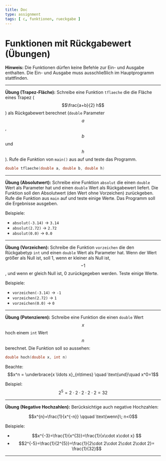 ```yaml
---
title: Doc
type: assignment
tags: [ c, funktionen, rueckgabe ]
---
```


<script src="https://cdn.mathjax.org/mathjax/latest/MathJax.js?config=TeX-AMS-MML_HTMLorMML" type="text/javascript"></script>

# Funktionen mit Rückgabewert (Übungen)



**Hinweis:** Die Funktionen dürfen keine Befehle zur Ein- und Ausgabe enthalten.
Die Ein- und Ausgabe muss ausschließlich im Hauptprogramm stattfinden.



---

**Übung (Trapez-Fläche):**
Schreibe eine Funktion `tflaeche` die die Fläche eines Trapez ($$\frac{a+b}{2} h$$) als Rückgabewert berechnet (`double` Parameter $$a$$, $$b$$ und $$h$$). Rufe die Funktion von `main()` aus auf und teste das Programm.

```c
double tflaeche(double a, double b, double h)
```


---



**Übung (Absolutwert):**
Schreibe eine Funktion `absolut` die einen `double` Wert als Parameter hat und einen `double` Wert als Rückgabewert liefert. Die Funktion soll den Absolutwert (den Wert ohne Vorzeichen) zurückgeben. Rufe die Funktion aus `main` auf und teste einige Werte. Das Programm soll die Ergebnisse ausgeben.

Beispiele:

- `absolut(-3.14)` → `3.14`
- `absolut(2.72)` → `2.72`
- `absolut(0.0)` → `0.0`




---

**Übung (Vorzeichen):**
Schreibe die Funktion `vorzeichen` die den Rückgabetyp `int` und einen `double` Wert als Parameter hat. Wenn der Wert größer als Null ist, soll 1, wenn er kleiner als Null ist, $$-1$$, und wenn er gleich Null ist, 0 zurückgegeben werden. Teste einige Werte.

Beispiele:

- `vorzeichen(-3.14)` → `-1`
- `vorzeichen(2.72)` → `1`
- `vorzeichen(0.0)` → `0`

---



**Übung (Potenzieren):**
Schreibe eine Funktion die einen `double` Wert $$x$$ hoch einem `int` Wert $$n$$ berechnet. Die Funktion soll so aussehen:

```c
double hoch(double x, int n)
```

Beachte: $$x^n  = \underbrace{x \ldots x}_{n\times} \quad \text{und}\quad x^0=1$$

Beispiel: $$2^5  = 2 \cdot 2 \cdot 2 \cdot 2 \cdot 2 = 32$$




---

**Übung (Negative Hochzahlen):**
Berücksichtige auch negative Hochzahlen: 

$$x^{n}=\frac{1}{x^{-n}} \qquad \text{wenn}\; n<0$$

Beispiele:

- $$x^{-3}=\frac{1}{x^{3}}=\frac{1}{x\cdot x\cdot x} $$
- $$2^{-5}=\frac{1}{2^{5}}=\frac{1}{2\cdot 2\cdot 2\cdot 2\cdot 2}= \frac{1}{32}$$

---